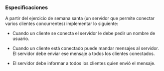 ### Especificaciones

A partir del ejercicio de semana santa (un servidor que permite conectar varios clientes concurrentes) implementar lo siguiente:

* Cuando un cliente se conecta el servidor le debe pedir un nombre de usuario.

* Cuando un cliente está conectado puede mandar mensajes al servidor. El servidor debe enviar ese mensaje a todos los clientes conectados.

* El servidor debe informar a todos los clientes quien envió el mensaje.
